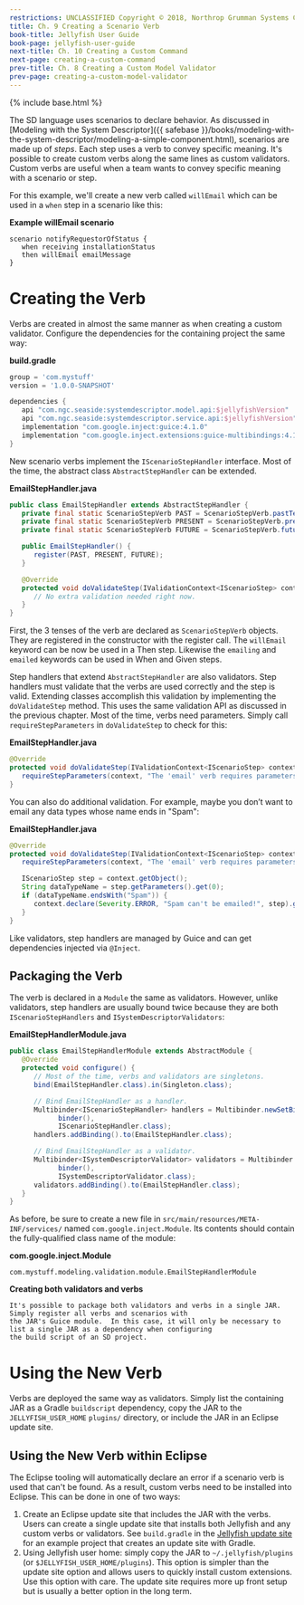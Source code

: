 ```yaml
---
restrictions: UNCLASSIFIED Copyright © 2018, Northrop Grumman Systems Corporation
title: Ch. 9 Creating a Scenario Verb
book-title: Jellyfish User Guide
book-page: jellyfish-user-guide
next-title: Ch. 10 Creating a Custom Command
next-page: creating-a-custom-command
prev-title: Ch. 8 Creating a Custom Model Validator
prev-page: creating-a-custom-model-validator
---
```

{% include base.html %}

The SD language uses scenarios to declare behavior.  As discussed in
[Modeling with the System Descriptor]({{ safebase }}/books/modeling-with-the-system-descriptor/modeling-a-simple-component.html),
scenarios are made up of _steps_.  Each step uses a verb to convey specific meaning.  It's possible to create custom
verbs along the same lines as custom validators.  Custom verbs are useful when a team wants to convey specific meaning
with a scenario or step.

For this example, we'll create a new verb called `willEmail` which can be used in a `when` step in a scenario like this:

**Example willEmail scenario**
```
scenario notifyRequestorOfStatus {
   when receiving installationStatus
   then willEmail emailMessage
}
```

# Creating the Verb
Verbs are created in almost the same manner as when creating a custom validator.  Configure the dependencies for the
containing project the same way:

**build.gradle**
```groovy
group = 'com.mystuff'
version = '1.0.0-SNAPSHOT'

dependencies {
   api "com.ngc.seaside:systemdescriptor.model.api:$jellyfishVersion"
   api "com.ngc.seaside:systemdescriptor.service.api:$jellyfishVersion"
   implementation "com.google.inject:guice:4.1.0"
   implementation "com.google.inject.extensions:guice-multibindings:4.1.0"
}
```

New scenario verbs implement the `IScenarioStepHandler` interface.   Most of the time, the abstract class
`AbstractStepHandler` can be extended.

**EmailStepHandler.java**
```java
public class EmailStepHandler extends AbstractStepHandler {
   private final static ScenarioStepVerb PAST = ScenarioStepVerb.pastTense("emailed");
   private final static ScenarioStepVerb PRESENT = ScenarioStepVerb.presentTense("emailing");
   private final static ScenarioStepVerb FUTURE = ScenarioStepVerb.futureTense("willEmail");

   public EmailStepHandler() {
      register(PAST, PRESENT, FUTURE);
   }

   @Override
   protected void doValidateStep(IValidationContext<IScenarioStep> context) {
      // No extra validation needed right now.
   }
}
```

First, the 3 tenses of the verb are declared as `ScenarioStepVerb` objects. They are registered in the constructor with
the register call. The `willEmail` keyword can be now be used in a Then step. Likewise the `emailing` and `emailed`
keywords can be used in When and Given steps.

Step handlers that extend `AbstractStepHandler` are also validators. Step handlers must validate that the verbs are used
correctly and the step is valid. Extending classes accomplish this validation by implementing the `doValidateStep` method.
This uses the same validation API as discussed in the previous chapter. Most of the time, verbs need parameters. Simply
call `requireStepParameters` in `doValidateStep` to check for this:

**EmailStepHandler.java**
```java
@Override
protected void doValidateStep(IValidationContext<IScenarioStep> context) {
   requireStepParameters(context, "The 'email' verb requires parameters!");
}
```

You can also do additional validation. For example, maybe you don’t want to email any data types whose name ends in
"Spam":

**EmailStepHandler.java**
```java
@Override
protected void doValidateStep(IValidationContext<IScenarioStep> context) {
   requireStepParameters(context, "The 'email' verb requires parameters!");

   IScenarioStep step = context.getObject();
   String dataTypeName = step.getParameters().get(0);
   if (dataTypeName.endsWith("Spam")) {
      context.declare(Severity.ERROR, "Spam can't be emailed!", step).getParameters();
   }
}
```

Like validators, step handlers are managed by Guice and can get dependencies injected via `@Inject`.

## Packaging the Verb
The verb is declared in a `Module` the same as validators. However, unlike validators, step handlers are usually
bound twice because they are both `IScenarioStepHandlers` and `ISystemDescriptorValidators`:

**EmailStepHandlerModule.java**
```java
public class EmailStepHandlerModule extends AbstractModule {
   @Override
   protected void configure() {
      // Most of the time, verbs and validators are singletons.
      bind(EmailStepHandler.class).in(Singleton.class);

      // Bind EmailStepHandler as a handler.
      Multibinder<IScenarioStepHandler> handlers = Multibinder.newSetBinder(
            binder(),
            IScenarioStepHandler.class);
      handlers.addBinding().to(EmailStepHandler.class);

      // Bind EmailStepHandler as a validator.
      Multibinder<ISystemDescriptorValidator> validators = Multibinder.newSetBinder(
            binder(),
            ISystemDescriptorValidator.class);
      validators.addBinding().to(EmailStepHandler.class);
   }
}
```

As before, be sure to create a new file in `src/main/resources/META-INF/services/` named `com.google.inject.Module`.  Its
contents should contain the fully-qualified class name of the module:

**com.google.inject.Module**
```plaintext
com.mystuff.modeling.validation.module.EmailStepHandlerModule
```

**Creating both validators and verbs**
```note-info
It's possible to package both validators and verbs in a single JAR.  Simply register all verbs and scenarios with
the JAR's Guice module.  In this case, it will only be necessary to list a single JAR as a dependency when configuring
the build script of an SD project.
```

# Using the New Verb
Verbs are deployed the same way as validators.  Simply list the containing JAR as a Gradle `buildscript` dependency,
copy the JAR to the `JELLYFISH_USER_HOME` `plugins/` directory, or include the JAR in an Eclipse update site.

## Using the New Verb within Eclipse
The Eclipse tooling will automatically declare an error if a scenario verb is used that can't be found.  As a result,
custom verbs need to be installed into Eclipse.  This can be done in one of two ways:

1. Create an Eclipse update site that includes the JAR with the verbs.  Users can create a single update site that
   installs both Jellyfish and any custom verbs or validators.  See `build.gradle` in the
   [Jellyfish update site](https://github.ms.northgrum.com/CEACIDE/jellyfish/tree/master/jellyfish-packaging/com.ngc.seaside.systemdescriptor.updatesite)
   for an example project that creates an update site with Gradle.
2. Using Jellyfish user home: simply copy the JAR to `~/.jellyfish/plugins`
   (or `$JELLYFISH_USER_HOME/plugins`). This option is simpler than the update site option and allows
   users to quickly install custom extensions.  Use this option with care. The update site requires more up front
   setup but is usually a better option in the long term.
